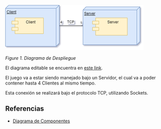 ![Figure1](/docs/imgs/Deploy_Diagram.png)

_Figure 1. Diagrama de Despliegue_

El diagrama editable se encuentra en [este link](https://drive.google.com/file/d/1A-LOgGoIk5m_glBIHTbAt7--g9Apd7BP/view?usp=drive_link).

El juego va a estar siendo manejado bajo un Servidor, el cual va a poder contener hasta 4 Clientes al mismo tiempo.

Esta conexión se realizará bajo el protocolo TCP, utilizando Sockets.

## Referencias
- [Diagrama de Componentes](/docs/diagrams/Components_Diagram.md)